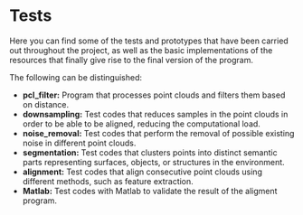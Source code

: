 # Tests

Here you can find some of the tests and prototypes that have been carried out throughout the project, as well as the basic implementations of the resources that finally give rise to the final version of the program.

The following can be distinguished:
- **pcl_filter:** Program that processes point clouds and filters them based on distance.
- **downsampling:** Test codes that reduces samples in the point clouds in order to be able to be aligned, reducing the computational load.
- **noise_removal:** Test codes that perform the removal of possible existing noise in different point clouds.
- **segmentation:** Test codes that clusters points into distinct semantic parts representing surfaces, objects, or structures in the environment.
- **alignment:** Test codes that align consecutive point clouds using different methods, such as feature extraction.
- **Matlab:** Test codes with Matlab to validate the result of the aligment program.
